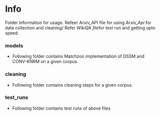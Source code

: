 
# Info
Folder information for usage. Refeer Arxiv_API file for using *Arxiv_Api* for data collection and cleaning/
Refer *WikiQA file*for test run and getting upto speed.
### models 
- Following folder contains Matchzoo implementation of DSSM and CONV-KNRM on a given corpus.
### cleaning
 - Following folder contains cleaning steps for a given corpus.
### test_runs
 - Following folder contains test runs of above files

